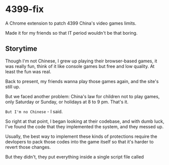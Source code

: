 # 4399-fix
A Chrome extension to patch 4399 China's video games limits.

Made it for my friends so that IT period wouldn't be that boring.

## Storytime
Though I'm not Chinese, I grew up playing their browser-based games, it was really fun, think of it like console games but free and low quality. At least the fun was real.

Back to present, my friends wanna play those games again, and the site's still up.

But we faced another problem: China's law for children not to play games, only Saturday or Sunday, or holidays at 8 to 9 pm. That's it.

`But I'm no Chinese` - I said.

So right at that point, I began looking at their codebase, and with dumb luck, I've found the code that they implemented the system, and they messed up.

Usually, the best way to implement these kinds of protections require the devlopers to pack those codes into the game itself so that it's harder to revert those changes.

But they didn't, they put everything inside a single script file called